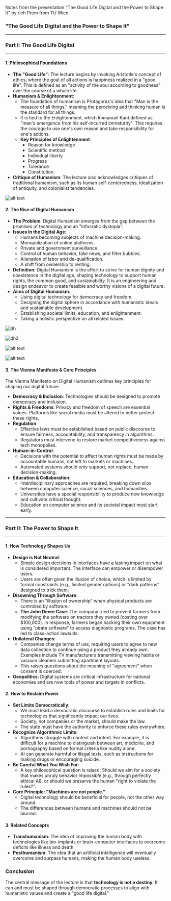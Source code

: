 Notes from the presentation "The Good Life Digital and the Power to Shape It" by rich Prem from TU Wien.


### **"The Good Life Digital and the Power to Shape It"**

---

### **Part I: The Good Life Digital**

---

#### **1. Philosophical Foundations**

* **The "Good Life"**: The lecture begins by invoking Aristotle's concept of ethics, where the goal of all actions is happiness realized in a "good life". This is defined as an "activity of the soul according to goodness" over the course of a whole life.
* **Humanism & Enlightenment**:
    * The foundation of humanism is Protagoras's idea that "Man is the measure of all things," meaning the perceiving and thinking human is the standard for all things.
    * It is tied to the Enlightenment, which Immanuel Kant defined as "man's emergence from his self-incurred immaturity". This requires the courage to use one's own reason and take responsibility for one's actions.
    * **Key Principles of Enlightenment**:
        * Reason for knowledge
        * Scientific method
        * Individual liberty
        * Progress
        * Tolerance
        * Constitution
* **Critique of Humanism**: The lecture also acknowledges critiques of traditional humanism, such as its human self-centeredness, idealization of antiquity, and colonialist tendencies.

![alt text](image-2.png)

#### **2. The Rise of Digital Humanism**

* **The Problem**: Digital Humanism emerges from the gap between the promises of technology and an "infocratic dystopia".
* **Issues in the Digital Age**:
    * Humans becoming subjects of machine decision-making.
    * Monopolization of online platforms.
    * Private and government surveillance.
    * Control of human behavior, fake news, and filter bubbles.
    * Alienation of labor and de-qualification.
    * A shift from ownership to renting.
* **Definition**: Digital Humanism is the effort to strive for human dignity and coexistence in the digital age, shaping technology to support human rights, the common good, and sustainability. It is an engineering and design endeavor to create feasible and worthy visions of a digital future.
* **Aims of Digital Humanism**:
    * Using digital technology for democracy and freedom.
    * Designing the digital sphere in accordance with humanistic ideals and sustainable development.
    * Establishing societal limits, education, and enlightenment.
    * Taking a holistic perspective on all related issues.
  
![dh](image.png)

![dh2](image-1.png)

![alt text](image-3.png)

![alt text](image-4.png)

#### **3. The Vienna Manifesto & Core Principles**

The Vienna Manifesto on Digital Humanism outlines key principles for shaping our digital future:

* **Democracy & Inclusion**: Technologies should be designed to promote democracy and inclusion.
* **Rights & Freedoms**: Privacy and freedom of speech are essential values. Platforms like social media must be altered to better protect these rights.
* **Regulation**:
    * Effective laws must be established based on public discourse to ensure fairness, accountability, and transparency in algorithms.
    * Regulators must intervene to restore market competitiveness against tech monopolies.
* **Human-in-Control**:
    * Decisions with the potential to affect human rights must be made by accountable humans, not left to markets or machines.
    * Automated systems should only support, not replace, human decision-making.
* **Education & Collaboration**:
    * Interdisciplinary approaches are required, breaking down silos between computer science, social sciences, and humanities.
    * Universities have a special responsibility to produce new knowledge and cultivate critical thought.
    * Education on computer science and its societal impact must start early.

---

### **Part II: The Power to Shape It**

---

#### **1. How Technology Shapes Us**

* **Design is Not Neutral**:
    * Simple design decisions in interfaces have a lasting impact on what is considered important. The interface can empower or disempower users.
    * Users are often given the illusion of choice, which is limited by formal constraints (e.g., limited gender options) or "dark patterns" designed to trick them.
* **Disowning Through Software**:
    * There is an "illusion of ownership" when physical products are controlled by software.
    * **The John Deere Case**: The company tried to prevent farmers from modifying the software on tractors they owned (costing over $100,000). In response, farmers began hacking their own equipment using "pirate software" to access diagnostic programs. The case has led to class-action lawsuits.
* **Unilateral Changes**:
    * Companies change terms of use, requiring users to agree to new data collection to continue using a product they already own. Examples include TV manufacturers transmitting viewing habits or vacuum cleaners submitting apartment layouts.
    * This raises questions about the meaning of "agreement" when consent is coerced.
* **Geopolitics**: Digital systems are critical infrastructure for national economies and are now tools of power and targets in conflicts.

#### **2. How to Reclaim Power**

* **Set Limits Democratically**:
    * We must lead a democratic discourse to establish rules and limits for technologies that significantly impact our lives.
    * Society, not companies or the market, should make the law.
    * The state must have the authority to enforce these rules everywhere.
* **Recognize Algorithmic Limits**:
    * Algorithms struggle with context and intent. For example, it is difficult for a machine to distinguish between art, medicine, and pornography based on formal criteria like nudity alone.
    * AI can generate harmful or illegal texts, such as instructions for making drugs or encouraging suicide.
* **Be Careful What You Wish For**:
    * A key philosophical question is raised: Should we aim for a society that makes unruly behavior *impossible* (e.g., through perfectly ethical AI), or should we preserve the human "right to violate the rules?".
* **Core Principle: "Machines are not people."**
    * Digital technology should be beneficial for people, not the other way around.
    * The differences between humans and machines should not be blurred.

#### **3. Related Concepts**

* **Transhumanism**: The idea of improving the human body with technologies like bio-implants or brain-computer interfaces to overcome deficits like illness and death.
* **Posthumanism**: The idea that an artificial intelligence will eventually overcome and surpass humans, making the human body useless.

### **Conclusion**

The central message of the lecture is that **technology is not a destiny**. It can and must be shaped through democratic processes to align with humanistic values and create a "good life digital."